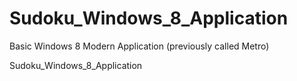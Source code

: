 Sudoku_Windows_8_Application
============================

Basic Windows 8 Modern Application (previously called Metro)

Sudoku_Windows_8_Application
